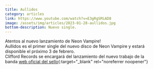 ```yaml
---
title: Aullidos
category: articles
link: https://www.youtube.com/watch?v=E3gRgSMiAD8
image: /assets/img/articles/2023-01-28-aullidos.jpg
bottom-description: Nuevo single.
---
```

Atentos al nuevo lanzamiento de Neon Vampire!
<br>
Aullidos es el primer single del nuevo disco de Neon Vampire y estará disponible el próximo 3 de febrero.
<br>
Clifford Records se encargará del lanzamiento del nuevo trabajo de la banda [web oficial del sello](https://cliffordrecords.es){:target="_blank" rel="noreferrer noopener"}